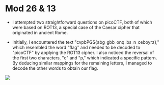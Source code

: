 # Mod 26 & 13

* I attempted two straightforward questions on picoCTF, both of which were based on ROT13, a special case of the Caesar cipher that originated in ancient Rome.

* Initially, I encountered the text "cvpbPGS{abg_gbb_onq_bs_n_ceboyrz}," which resembled the word "flag" and needed to be decoded to "picoCTF" by applying the ROT13 cipher. I also noticed the reversal of the first two characters, "c" and "p," which indicated a specific pattern. By deducing similar mappings for the remaining letters, I managed to decode the other words to obtain our flag.

![](https://github.com/li-li-ge/ctf_writeups/blob/main/img/r13.jpg?raw=true)